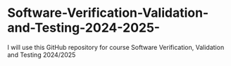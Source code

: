 # Software-Verification-Validation-and-Testing-2024-2025-
I will use this GitHub repository for course Software Verification, Validation and Testing 2024/2025
